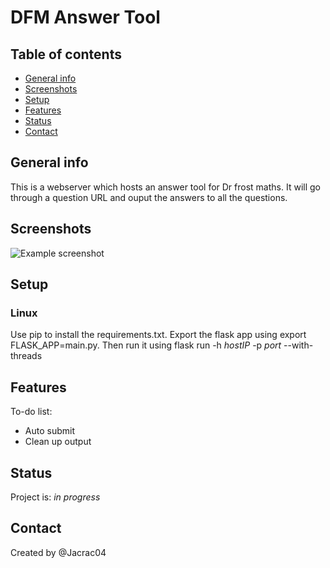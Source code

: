  
# DFM Answer Tool

## Table of contents
* [General info](#general-info)
* [Screenshots](#screenshots)
* [Setup](#setup)
* [Features](#features)
* [Status](#status)
* [Contact](#contact)

## General info
This is a webserver which hosts an answer tool for Dr frost maths. It will go through a question URL and ouput the answers to all the questions.

## Screenshots
![Example screenshot](./img/screenshot.png)

## Setup
### Linux
Use pip to install the requirements.txt. Export the flask app using export FLASK_APP=main.py. Then run it using flask run -h _hostIP_ -p _port_ --with-threads


## Features
To-do list:
* Auto submit
* Clean up output

## Status
Project is: _in progress_

## Contact
Created by @Jacrac04

